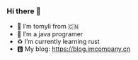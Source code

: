 ### Hi there 👋

- 🔭 I’m tomyli from :cn:
- 🌱 I’m a java programer
- :recycle: I’m currently learning rust
- :b: My blog: https://blog.imcompany.cn

